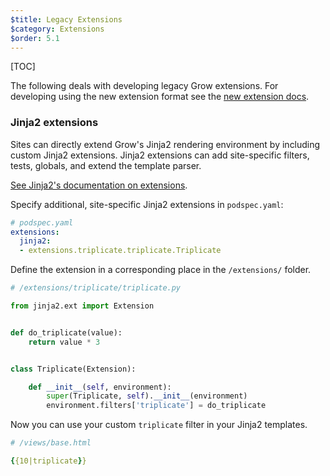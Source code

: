 ```yaml
---
$title: Legacy Extensions
$category: Extensions
$order: 5.1
---
```

[TOC]

The following deals with developing legacy Grow extensions. For developing using
the new extension format see the [new extension docs]([url('/content/docs/extensions.md')]).

### Jinja2 extensions

Sites can directly extend Grow's Jinja2 rendering environment by including
custom Jinja2 extensions. Jinja2 extensions can add site-specific filters,
tests, globals, and extend the template parser.

[See Jinja2's documentation on extensions](http://jinja.pocoo.org/docs/extensions/).

Specify additional, site-specific Jinja2 extensions in `podspec.yaml`:

```yaml
# podspec.yaml
extensions:
  jinja2:
  - extensions.triplicate.triplicate.Triplicate
```

Define the extension in a corresponding place in the `/extensions/` folder.

```python
# /extensions/triplicate/triplicate.py

from jinja2.ext import Extension


def do_triplicate(value):
    return value * 3


class Triplicate(Extension):

    def __init__(self, environment):
        super(Triplicate, self).__init__(environment)
        environment.filters['triplicate'] = do_triplicate
```

Now you can use your custom `triplicate` filter in your Jinja2 templates.

```yaml
# /views/base.html

{{10|triplicate}}
```
